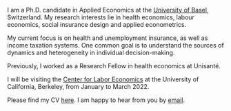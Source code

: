 
I am a Ph.D. candidate in Applied Economics at the [University of Basel](https://wwz.unibas.ch/en/), Switzerland. My research interests lie in health economics, labour economics, social insurance design and applied econometrics.

My current focus is on health and unemployment insurance, as well as income taxation systems. One common goal is to understand the sources of dynamics and heterogeneity in individual decision-making. 

Previously, I worked as a Research Fellow in health economics at Unisanté. 

I will be visiting the [Center for Labor Economics](http://cle.berkeley.edu/) at the University of California, Berkeley, from January to March 2022. 

Please find my CV [here](docs/Zabrodina_CV_Nov2021.pdf). I am happy to hear from you by [email](mailto:vera.zabrodina@unibas.ch). 


